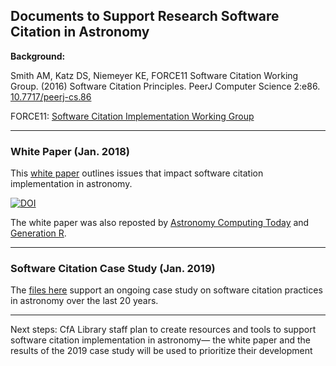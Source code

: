 ## Documents to Support Research Software Citation in Astronomy
**Background:** 

Smith AM, Katz DS, Niemeyer KE, FORCE11 Software Citation Working Group.
(2016) Software Citation Principles. PeerJ Computer Science 2:e86. [10.7717/peerj-cs.86](https://doi.org/10.7717/peerj-cs.86)

FORCE11: [Software Citation Implementation Working Group](https://github.com/force11/force11-sciwg)

----
### White Paper (Jan. 2018)
This [white paper](https://github.com/CfA-Library/Cite_Astro_Software/blob/master/whitepaper.md) outlines issues that impact software citation implementation in astronomy.

[![DOI](https://zenodo.org/badge/DOI/10.5281/zenodo.1473408.svg)](https://doi.org/10.5281/zenodo.1473408)

The white paper was also reposted by [Astronomy Computing Today](https://astrocompute.wordpress.com/2018/03/05/software-citation-implementation-in-astronomy/) and [Generation R](https://doi.org/10.25815/3H8N-G736).

----
### Software Citation Case Study (Jan. 2019)

The [files here](https://github.com/CfA-Library/Cite_Astro_Software/tree/master/Study_Software_Citation_2018) support an ongoing case study on software citation practices in astronomy over the last 20 years. 


----
Next steps: CfA Library staff plan to create resources and tools to support software citation implementation in astronomy— the white paper and the results of the 2019 case study will be used to prioritize their development
